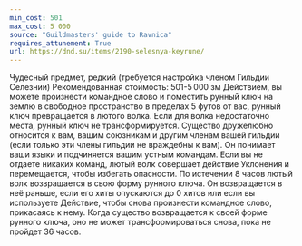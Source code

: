 ```yaml
---
min_cost: 501
max_cost: 5 000
source: "Guildmasters' guide to Ravnica"
requires_attunement: True
url: https://dnd.su/items/2190-selesnya-keyrune/
---
```


Чудесный предмет, редкий (требуется настройка членом Гильдии Селезнии)
Рекомендованная стоимость: 501-5 000 зм
Действием, вы можете произнести командное слово и поместить рунный ключ на землю в свободное пространство в пределах 5 футов от вас, рунный ключ превращается в лютого волка. Если для волка недостаточно места, рунный ключ не трансформируется.
Существо дружелюбно относится к вам, вашим союзникам и другим членам вашей гильдии (если только эти члены гильдии не враждебны к вам). Он понимает ваши языки и подчиняется вашим устным командам. Если вы не отдаете никаких команд, лютый волк совершает действие Уклонения и перемещается, чтобы избегать опасности.
По истечении 8 часов лютый волк возвращается в свою форму рунного ключа. Он возвращается в неё раньше, если его хиты опускаются до 0 хитов или если вы используете Действие, чтобы снова произнести командное слово, прикасаясь к нему. Когда существо возвращается к своей форме рунного ключа, оно не может трансформироваться снова, пока не пройдет 36 часов.